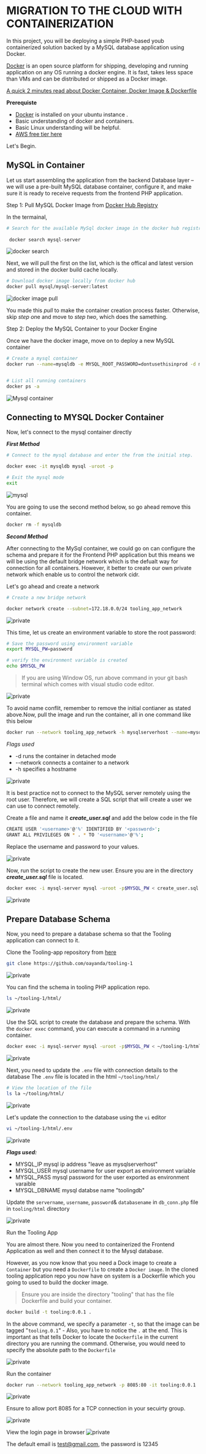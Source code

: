 # MIGRATION TO THE СLOUD WITH CONTAINERIZATION

In this project, you will be deploying a simple PHP-based youb containerized solution backed by a MySQL database application using Docker.

[Docker](https://docs.docker.com/get-started/overview/) is an open source platform for shipping, developing and running application on any OS running a docker engine. It is fast, takes less space than VMs and can be distributed or shipped as a Docker image.

[A quick 2 minutes read about Docker Container, Docker Image & Dockerfile](https://dev.to/oayanda/getting-started-docker-container-docker-image-dockerfile-2oj9)

**Prerequiste**

- [Docker](https://docs.docker.com/engine/install/ubuntu/) is installed on your ubuntu instance .
- Basic understanding of docker and containers.
- Basic Linux understanding will be helpful.
- [AWS free tier here](https://aws.amazon.com/free/)

Let's Begin.

## MySQL in Container

Let us start assembling the application from the backend Database layer – we will use a pre-built MySQL database container, configure it, and make sure it is ready to receive requests from the frontend PHP application.

Step 1: Pull MySQL Docker Image from [Docker Hub Registry](https://hub.docker.com/)

In the termainal, 

```bash
# Search for the available MySql docker image in the docker hub registry
 
 docker search mysql-server
 ```

 ![docker search](./images/1.png)

Next, we will pull the first on the list, which is the offical and latest version and stored in the docker build cache locally.

```bash
# Download docker image locally from docker hub
docker pull mysql/mysql-server:latest
```

![docker image pull](./images/2.png)

You made this *pull* to make the container creation process faster. Otherwise, skip *step on*e and move to *step two*, which does the samething.

Step 2: Deploy the MySQL Container to your Docker Engine

Once we have the docker image, move on to deploy a new MySQL container

```bash
# Create a mysql container
docker run --name=mysqldb -e MYSQL_ROOT_PASSWORD=dontusethisinprod -d mysql/mysql-server:latest


# List all running containers
docker ps -a
```

![Mysql container](./images/3.png)

## Connecting to MYSQL Docker Container

Now, let's connect to the mysql container directly

_**First Method**_

```bash
# Connect to the mysql database and enter the from the initial step.

docker exec -it mysqldb mysql -uroot -p

# Exit the mysql mode
exit
```

![mysql](./images/4.png)

You are going to use the second method below, so go ahead remove this container.

```bash
docker rm -f mysqldb
```

**_Second Method_**

After connecting to the MySql container, we could go on can configure the schema and prepare it for the Frontend PHP application but this means we will be using the default bridge network which is the defualt way for connection for all containers. However, it better to create our own private network which enable us to control the network cidr.

Let's go ahead and create a network

```bash
# Create a new bridge network

docker network create --subnet=172.18.0.0/24 tooling_app_network
```

![private](./images/5.png)

This time, let us create an environment variable to store the root password:

```bash
# Save the password using environment variable
export MYSQL_PW=password

# verify the environment variable is created
echo $MYSQL_PW
```

> If you are using Window OS, run above command in your git bash terminal which comes with visual studio code editor.

![private](./images/6.png)

To avoid name conflit, remember to remove the initial contianer as stated above.Now, pull the image and run the container, all in one command like this below

```bash
docker run --network tooling_app_network -h mysqlserverhost --name=mysql-server -e MYSQL_ROOT_PASSWORD=$MYSQL_PW  -d mysql/mysql-server:latest
```

_Flags used_

- -d runs the container in detached mode
- --network connects a container to a network
- -h specifies a hostname

![private](./images/7.png)

It is best practice not to connect to the MySQL server remotely using the root user. Therefore, we will create a SQL script that will create a user we can use to connect remotely.

Create a file and name it ***create_user.sql*** and add the below code in the file

 ```bash
 CREATE USER '<username>'@'%' IDENTIFIED BY '<password>'; 
 GRANT ALL PRIVILEGES ON * . * TO '<username>'@'%';
 ```

 Replace the username and password to your values.

![private](./images/script.png)

Now, run the script to create the new user. Ensure you are in the directory ***create_user.sql*** file is located.  

```bash
docker exec -i mysql-server mysql -uroot -p$MYSQL_PW < create_user.sql
```

![private](./images/8.png)

## Prepare Database Schema

Now, you need to prepare a database schema so that the Tooling application can connect to it.

Clone the Tooling-app repository from [here](https://github.com/oayanda/tooling-1)

```bash
git clone https://github.com/oayanda/tooling-1
```

![private](./images/10.png)

You can find the schema in tooling PHP application repo.

```bash
ls ~/tooling-1/html/
```

![private](./images/9.png)

Use the SQL script to create the database and prepare the schema. With the ```docker exec``` command, you can execute a command in a running container.

```bash
docker exec -i mysql-server mysql -uroot -p$MYSQL_PW < ~/tooling-1/html/tooling_db_schema.sql
```

![private](./images/11.png)

Next, you need to update the ```.env``` file with connection details to the database
The `.env` file is located in the html ```~/tooling/html/```

```bash
# View the location of the file
ls la ~/tooling/html/
```

![private](./images/12.png)

Let's update the connection to the database using the `vi` editor

```bash
vi ~/tooling-1/html/.env
```

![private](./images/13.png)

***Flags used:***

- MYSQL_IP mysql ip address "leave as mysqlserverhost"
- MYSQL_USER mysql username for user export as environment variable
- MYSQL_PASS mysql password for the user exported as environment varaible
- MYSQL_DBNAME mysql databse name "toolingdb"

Update the `servername`, `username`, `password`& `databasename` in `db_conn.php` file in `tooling/html` directory

![private](./images/15.png)

Run the Tooling App

You are almost there. Now you need to containerized the Frontend Application as well and then connect it to the Mysql database.

However, as you now know that you need a Dock image to create a `Container` but you need a `Dockerfile` to create a `Docker image`. In the cloned tooling application repo you now have on system is a Dockerfile which you going to used to build the docker image.

> Ensure you are inside the directory "tooling" that has the file Dockerfile and build your container.

```bash 
docker build -t tooling:0.0.1 .
```

In the above command, we specify a parameter `-t`, so that the image can be tagged "`tooling.0.1`" - Also, you have to notice the `.` at the end. This is important as that tells Docker to locate the `Dockerfile` in the current directory you are running the command. Otherwise, you would need to specify the absolute path to the `Dockerfile`

![private](./images/14.png)

Run the container

```bash
docker run --network tooling_app_network -p 8085:80 -it tooling:0.0.1 
```

![private](./images/16.png)

Ensure to allow port 8085 for a TCP connection in your secuirty group.

![private](./images/17.png)

View the login page in browser
![private](./images/18.png)

The default email is test@gmail.com, the password is 12345